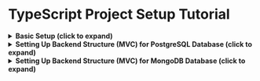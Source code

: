 
# TypeScript Project Setup Tutorial


<details>
  <summary><strong>Basic Setup (click to expand)</strong></summary>

## Navigation
- [Setting Up the Project](#setting-up-the-project)
- [Adding Security Features](#adding-security-features)
- [Setting Up Logging with Winston](#setting-up-logging-with-winston)
- [Adding Monitoring Capabilities with Morgan](#adding-monitoring-capabilities-with-morgan)
- [Adding Reloading Capabilities](#adding-reloading-capabilities)
- [Code Standards](#code-standards)
- [Basic Unit Test Setup for Service Logic](#basic-unit-test-setup-for-service-logic)

## Setting Up the Project

In this chapter, we'll start by setting up a basic Express TypeScript project. This will include installing necessary dependencies and setting up TypeScript.

## 1 Initialize the Project

First, create a new directory for your project and navigate into it:

```bash
mkdir express-typescript-app
cd express-typescript-app
```

Initialize a new Node.js project:

```bash
npm init -y
```

## 2 Install Dependencies

Install Express and TypeScript along with the necessary types and development tools:

```bash
npm install express
npm install typescript @types/express ts-node --save-dev
```

## 3 Set Up TypeScript Configuration

Create a `tsconfig.json` file to configure TypeScript:

```json
{
  "compilerOptions": {
    "target": "ES2020",
    "module": "commonjs",
    "strict": true,
    "esModuleInterop": true,
    "skipLibCheck": true,
    "experimentalDecorators": true,
    "emitDecoratorMetadata": true,
    "forceConsistentCasingInFileNames": true,
    "outDir": "./dist"
  },
  "include": ["src/**/*.ts"],
  "exclude": ["node_modules"]
}
```

## 4 Create Basic Project Structure

Create the following directory structure:

```
express-typescript-app/
├── src/
│   └── index.ts
├── dist/
├── .gitignore
├── package.json
└── tsconfig.json
```

## 5 Create the Main Entry Point

In `src/index.ts`, set up a basic Express server:

```typescript
import express from 'express';

const app = express();
const port = 3000;

app.get('/', (req, res) => {
  res.send('Hello World!');
});

app.listen(port, () => {
  console.log(`Server is running at http://localhost:${port}`);
});
```

## 6 Add Build and Start Scripts

Update your `package.json` to include build and start scripts:

```json
"scripts": {
  "build": "tsc",
  "start": "node dist/index.js",
  "dev": "ts-node src/index.ts"
}
```

You can now build your project with `npm run build`, start it with `npm start`, or run it in development mode with `npm run dev`.

This completes the setup for a basic Express TypeScript application.



## Adding Security Features

In this chapter, we'll add some basic security features to our Express TypeScript application. This includes setting HTTP headers, enabling CORS, and using environment variables for configuration.

## 1 Install Security Dependencies

First, install some commonly used security middleware:

```bash
npm install helmet cors dotenv
npm install @types/cors @types/dotenv --save-dev
```

## 2 Configure Environment Variables

Create a `.env` file in the root of your project to store environment variables. Add the following content:

```
PORT=3000
```

Add `.env` to your `.gitignore` file to prevent it from being committed to version control:

```
/node_modules
/dist
.env
```

## 3 Set Up Helmet and CORS Middleware

In `src/index.ts`, update your server configuration to use Helmet and CORS:

```typescript
import express from 'express';
import helmet from 'helmet';
import cors from 'cors';
import dotenv from 'dotenv';

dotenv.config();

const app = express();
const port = process.env.PORT || 3000;

// Use Helmet to set secure HTTP headers
app.use(helmet());

// Enable CORS
app.use(cors());

app.get('/', (req, res) => {
  res.send('Hello World!');
});

app.listen(port, () => {
  console.log(`Server is running at http://localhost:${port}`);
});
```

### Explanation

- **Helmet**: Helmet helps secure your Express apps by setting various HTTP headers. It includes a collection of smaller middleware functions that set security-related HTTP headers.
- **CORS**: Cross-Origin Resource Sharing (CORS) is a mechanism that allows restricted resources on a web page to be requested from another domain. The `cors` package provides a middleware to enable CORS with various options.

## 4 Using Environment Variables

We've already set up the `dotenv` package to load environment variables from a `.env` file. Using environment variables helps keep sensitive information like configuration settings out of your source code.

You can now access these variables using `process.env`.

### Example: Using Environment Variables

In your `src/index.ts`, you can access the `PORT` environment variable like this:

```typescript
const port = process.env.PORT || 3000;
```

This completes the setup for adding basic security features to our Express TypeScript application.

## Setting Up Logging with Winston

In this chapter, we'll add logging capabilities to our Express TypeScript application using `winston` for more advanced logging features.

## 1 Install Winston

First, install `winston`:

```bash
npm install winston
npm install @types/winston --save-dev
```

## 2 Create a Logger Configuration File

Create a new file `src/logger.ts` to configure Winston:

```typescript
import { createLogger, format, transports } from 'winston';

const logger = createLogger({
    level: 'info',
    format: format.combine(
        format.timestamp(),
        format.printf(({ timestamp, level, message }) => {
            return `${timestamp} ${level}: ${message}`;
        })
    ),
    transports: [
        new transports.Console(),
        new transports.File({ filename: 'logs/error.log', level: 'error' }),
        new transports.File({ filename: 'logs/combined.log' })
    ]
});

export default logger;
```

### Explanation

- **createLogger**: Creates a new logger instance.
- **level**: Sets the logging level. The logger will only log messages at this level or higher.
- **format**: Defines the format for log messages. Here, it's combining a timestamp and a custom printf format.
- **transports**: Defines where to log messages. In this case, to the console and to files (one for errors and one for all logs).

## 3 Logger Levels in Winston

Winston has several logging levels, each with a specific priority. The levels are:

- **error**: Priority 0, for logging error messages.
- **warn**: Priority 1, for logging warning messages.
- **info**: Priority 2, for logging informational messages.
- **http**: Priority 3, for logging HTTP requests (not used by default).
- **verbose**: Priority 4, for logging verbose messages.
- **debug**: Priority 5, for logging debug messages.
- **silly**: Priority 6, for logging everything, including silly messages.

You can set the logging level when creating the logger, and it will log messages at that level and above. For example, if the level is set to `info`, it will log `info`, `warn`, and `error` messages, but not `debug` or `silly` messages.

### Example Usage

Here's an example of how you might use the different logging levels in your application:

```typescript
logger.error('This is an error message');
logger.warn('This is a warning message');
logger.info('This is an informational message');
logger.verbose('This is a verbose message');
logger.debug('This is a debug message');
logger.silly('This is a silly message');
```

This completes the setup for adding logging capabilities to our Express TypeScript application using Winston.


## Adding Monitoring Capabilities with Morgan

In this chapter, we'll add monitoring capabilities to our Express TypeScript application using `morgan` for HTTP request logging.

## 1 Install Monitoring Dependencies

First, install `morgan` for HTTP request logging:

```bash
npm install morgan
npm install @types/morgan --save-dev
```

## 2 Create a Morgan Configuration File

Create a new file `src/morganConfig.ts` to configure Morgan:

```typescript
import morgan from 'morgan';
import logger from './logger';

const morganMiddleware = morgan('combined', {
  stream: {
    write: (message) => logger.info(message.trim()),
  },
});

export default morganMiddleware;
```

## 3 Set Up Morgan in the Express App

Update your `src/index.ts` to use `morganMiddleware`:

```typescript
import express, { Request, Response, NextFunction } from 'express';
import helmet from 'helmet';
import cors from 'cors';
import dotenv from 'dotenv';
import morganMiddleware from './morganConfig';
import logger from './logger';

dotenv.config();

const app = express();
const port = process.env.PORT || 3000;

// Use Helmet to set secure HTTP headers
app.use(helmet());

// Enable CORS
app.use(cors());

// HTTP request logging with Morgan
app.use(morganMiddleware);

// Sample route
app.get('/', (req, res) => {
  res.send('Hello World!');
});

// Define the error type (you can extend it if needed)
interface Error {
  message: string;
  status?: number;
}

// Error handling middleware
app.use((err: Error, req: Request, res: Response, next: NextFunction) => {
  logger.error(err.message);
  res.status(err.status || 500).send('Something went wrong!');
});

app.listen(port, () => {
  logger.info(`Server is running at http://localhost:${port}`);
});

export default app; // Export app for use in metrics setup
```

### Explanation

- **Morgan Configuration File**: The `morganConfig.ts` file configures Morgan to use the `combined` format and log messages using the Winston logger.
- **Express App**: The `morganMiddleware` is imported and used in the Express app for HTTP request logging.

This chapter builds on the Winston setup from the previous chapter, using Winston for log message handling.


---

This structure ensures that the Morgan configuration is separated into its own file, keeping the `index.ts` file clean and focused on setting up the Express app.

## Adding Reloading Capabilities

In this chapter, we’ll configure automatic reloading for both the server and client sides of your Express TypeScript application when they are running as separate applications in different environments. We’ll use `nodemon` for server-side reloading and `vite` for client-side reloading. We’ll also use `concurrently` to run both servers simultaneously.

## Key Considerations

1. **Separate Environments**: Ensure that your client and server applications can communicate over a network through API endpoints.
2. **CORS Configuration**: Your server should handle Cross-Origin Resource Sharing (CORS) requests.
3. **Proxy Configuration for Vite**: Configure Vite to proxy API requests to your Express server.


## Recommended Setup

Given your setup, where the client and server are running as separate applications, follow these steps:

### Vite on Client

- **Install and configure Vite for client-side development.**
- **Set up a proxy in `vite.config.ts`** to forward API requests to your Express server. This ensures that the Vite development server can communicate with your backend server.

### Nodemon on Server

- **Install and configure Nodemon** to automatically restart the Express server on code changes.
- **Configure Nodemon in the server’s `package.json`** to watch for changes in server-side files and restart the server as needed.


## 1 Install Dependencies

First, install the necessary packages for the server and client. On the server side, ensure you have these installed:

```bash
npm install --save-dev nodemon concurrently
```

On the client side, install Vite and React Refresh:

```bash
npm install --save-dev vite @vitejs/plugin-react-refresh
```

## 2 Configure CORS on the Server

Your Express server should be configured to handle CORS requests. This was covered in a previous chapter. Here’s a brief reminder:

### Update `index.ts` (or Equivalent)

Ensure that your server entry file includes the following:

```typescript
import express from 'express';
import cors from 'cors';

const app = express();

app.use(cors()); // Allow all origins; adjust as needed for security

// Other middleware and routes

app.listen(3000, () => {
  console.log('Server is running on port 3000');
});
```

## 3 Configure Vite Proxy for Client-Side Reloading

Configure Vite to forward API requests to your Express server.

### Update `vite.config.ts`

Create or update `vite.config.ts` in your client application’s root directory:

```typescript
import { defineConfig } from 'vite';
import reactRefresh from '@vitejs/plugin-react-refresh';

export default defineConfig({
  plugins: [reactRefresh()],
  server: {
    port: 3001,
    hmr: true,  // Enable Hot Module Replacement
    proxy: {
      '/api': {
        target: 'http://localhost:3000', // The URL of your Express server
        changeOrigin: true,
        secure: false,
        rewrite: (path) => path.replace(/^\/api/, ''),
      },
    },
  },
});
```

### Explanation

- **`proxy`**: Forwards requests from `/api` on the Vite client to `http://localhost:3000`, where your Express server is running.
- **`rewrite`**: Adjusts the path to remove the `/api` prefix before forwarding the request to the server.

## 4 Configure Concurrently to Run Both Servers

Ensure your `package.json` scripts are set up to run both the server and client development servers concurrently.

### Update `package.json` Scripts

Modify the `scripts` section of your server’s `package.json`:

```json
"scripts": {
  "start": "ts-node ./src/index.ts",
  "dev:server": "nodemon",
  "dev:client": "vite",
  "dev": "concurrently \"npm run dev:server\" \"npm run dev:client\""
}
```

### Explanation

- **`dev:server`**: Runs the Express server with `nodemon`.
- **`dev:client`**: Runs the Vite development server for the client-side.
- **`dev`**: Runs both `dev:server` and `dev:client` concurrently using `concurrently`.

## 5 Running the Application

To start both the server and client in development mode, use the following command from the root of your project for both client app and server app:

```bash
npm run dev
```

### Explanation

- This command will start `nodemon` to watch for server-side changes and `vite` to serve and automatically reload client-side changes.

## 6 Summary

- **CORS Configuration**: Ensure your Express server allows requests from your client application.
- **Vite Proxy Configuration**: Set up Vite to proxy API requests to your Express server to facilitate communication.
- **Concurrent Running**: Use `concurrently` to run both the client and server development servers simultaneously.


## Code Standards

In this chapter, we'll focus on setting up code standards and formatting for your TypeScript and Express project using WebStorm. Consistent code formatting and adhering to best practices are essential for maintaining code quality and collaboration efficiency.

## Step 1: Set Up Prettier for Code Formatting

Prettier is a popular code formatter that helps maintain consistent code style across your project. Here's how to set it up:

### 1. Install Prettier

Run the following command to install Prettier and related plugins:

```bash
npm install eslint prettier eslint-plugin-prettier eslint-config-prettier eslint-plugin-unused-imports --save-dev
```

### 2. Create ESLint Configuration File

Create an `.eslintrc.js` file in the root of your project with the following content:

```javascript
module.exports = {
  parser: '@typescript-eslint/parser',
  extends: [
    'eslint:recommended',
    'plugin:@typescript-eslint/recommended',
    'plugin:prettier/recommended', // Uses eslint-config-prettier to disable ESLint rules from conflicting with Prettier
  ],
  plugins: ['@typescript-eslint', 'prettier', 'unused-imports'],
  rules: {
    'prettier/prettier': 'error', // Runs Prettier as an ESLint rule and reports differences as individual ESLint issues
    'no-unused-vars': 'off', // Disable the base rule as it can report incorrect errors
    '@typescript-eslint/no-unused-vars': 'off', // Disable the TypeScript-specific rule as well
    'unused-imports/no-unused-imports': 'error', // Removes unused imports
    'unused-imports/no-unused-vars': [
      'warn',
      {
        vars: 'all',
        varsIgnorePattern: '^_',
        args: 'after-used',
        argsIgnorePattern: '^_',
      },
    ],
  },
};
```

### 3. Create Prettier Configuration File

Create a `.prettierrc` file in the root of your project to define your formatting rules. For example:

```json
{
  "semi": true,
  "trailingComma": "es5",
  "singleQuote": true,
  "printWidth": 80,
  "tabWidth": 2
}
```

### 4. Create a `.prettierignore` File

Add a `.prettierignore` file to exclude files and directories from being formatted by Prettier:

```plaintext
node_modules
dist
```

### 5. Create an ESLint Ignore File

Add a `.eslintignore` file to exclude files and directories from being linted by ESLint:

```plaintext
node_modules
dist
```

## Step 2: Integrate with WebStorm

### Using Built-In WebStorm Options

WebStorm has built-in support for both Prettier and ESLint. Here's how to set them up:

1. **Prettier**:
    1. Open WebStorm and go to **Preferences** (or **Settings**).
    2. Navigate to **Languages & Frameworks** > **Prettier**.
    3. Check the **On code reformat** and **On save** options to automatically format your code when saving files.
    4. Ensure the **Prettier package** field points to the `prettier` package installed in your project.

2. **ESLint**:
    1. Open WebStorm and go to **Preferences** (or **Settings**).
    2. Navigate to **Languages & Frameworks** > **JavaScript** > **Code Quality Tools** > **ESLint**.
    3. Select **Automatic ESLint Configuration** or specify the path to your `.eslintrc.js` file.

### Using Plugins

If you prefer to use plugins, install the following plugins in WebStorm:

1. **Prettier**:
    1. Go to **Preferences** (or **Settings**).
    2. Navigate to **Plugins**.
    3. Search for **Prettier** and install it.
    4. Configure Prettier as described above.

2. **ESLint**:
    1. Go to **Preferences** (or **Settings**).
    2. Navigate to **Plugins**.
    3. Search for **ESLint** and install it.
    4. Configure ESLint as described above.

## Step 3: Add Scripts for Formatting and Linting

Add the following scripts to your `package.json` to facilitate code formatting and linting:

```json
"scripts": {
  "format": "prettier --write \"src/**/*.{ts,tsx}\"",
  "lint": "eslint \"src/**/*.{ts,tsx}\" --fix"
}
```

You can now run `npm run format` to format your code and `npm run lint` to lint your code.

## Summary

In this chapter, we set up code standards for your TypeScript and Express project using Prettier for code formatting and ESLint for linting. We configured WebStorm to integrate with these tools and added scripts to automate code formatting and linting tasks.

## Basic Unit Test Setup for Service Logic

1. **Install Testing Dependencies**:

   ```bash
   npm install --save-dev jest ts-jest @types/jest
   ```

2. **Jest Configuration**:

   ```js
   // jest.config.js
   module.exports = {
     preset: 'ts-jest',
     testEnvironment: 'node',
     setupFilesAfterEnv: ['./test/setup.ts'],
   };
   ```

3. **Example Unit Test for PostgreSQL**:

   ```typescript
   // test/unit/moviePgService.test.ts
   import { MoviePgService } from '../../src/services/moviePgService';
   import pool from '../../src/config/inMemoryPostgres';

   const moviePgService = new MoviePgService();

   test('should create and fetch movies', async () => {
     await moviePgService.createMovie('Test Movie', 'Test Content');
     const movies = await moviePgService.getAllMovies();
     expect(movies.length).toBe(1);
     expect(movies[0].title).toBe('Test Movie');
   });
   ```

4. **Example Unit Test for MongoDB**:

   ```typescript
   // test/unit/movieMongoService.test.ts
   import { MovieMongoService } from '../../src/services/movieMongoService';
   import { client } from '../../src/config/inMemoryMongo';

   const movieMongoService = new MovieMongoService();

   test('should create and fetch movies', async () => {
     await movieMongoService.createMovie('Test Movie', 'Test Content');
     const movies = await movieMongoService.getAllMovies();
     expect(movies.length).toBe(1);
     expect(movies[0].title).toBe('Test Movie');
   });
   ```

5. **Example Unit Test for Redis**:

   ```typescript
   // test/unit/movieRedisService.test.ts
   import { MovieRedisService } from '../../src/services/movieRedisService';
   import redis from '../../src/config/inMemoryRedis';

   const movieRedisService = new MovieRedisService();

   test('should create and fetch movies', async () => {
     await movieRedisService.createMovie('1', 'Test Movie', 'Test Content');
     const movies = await movieRedisService.getAllMovies();
     expect(movies.length).toBe(1);
     expect(movies[0].title).toBe('Test Movie');
   });
   ```



</details>


<details>
  <summary><strong>Setting Up Backend Structure (MVC) for PostgreSQL Database (click to expand) </strong></summary>

  ## Navigation

  - [1. Installing Required Packages](#1-installing-required-packages)
  - [2. Setting Up `pg-mem` for Unit and Integration Testing](#2-setting-up-pg-mem-for-unit-and-integration-testing)
  - [3. Basic PostgreSQL Configuration](#3-basic-postgresql-configuration)
  - [4. Basic Route Creation](#4-basic-route-creation)
  - [5. Setting Configuration for TypeORM](#5-setting-configuration-for-typeorm)
  - [6. Making an MVC Structure](#6-making-an-mvc-structure)


## 1. Installing Required Packages

### 1. Installing Required Packages

To set up a backend structure using PostgreSQL in a Node.js project, you need to install several essential packages. These packages will help you interact with the PostgreSQL database, set up in-memory databases for testing, and ensure proper TypeScript support.

#### Step 1: Initialize a New Node.js Project
If you haven't already, start by initializing a new Node.js project.

```bash
npm init -y
```

This command will create a `package.json` file in your project directory.

#### Step 2: Install Required Packages
Run the following command to install the necessary packages:

```bash
npm install pg pg-mem @types/pg
```

Here's a brief overview of what each package does:

- **pg**: This is the official PostgreSQL client for Node.js. It allows you to connect to and interact with a PostgreSQL database.
- **pg-mem**: This package provides an in-memory PostgreSQL instance, which is extremely useful for running unit and integration tests without needing an actual database instance.
- **@types/pg**: This package provides TypeScript type definitions for the `pg` library, ensuring proper type-checking and IntelliSense in your TypeScript project.


---



## 2. Setting Up `pg-mem` for Unit and Integration Testing

### 2. Setting Up `pg-mem` for Unit and Integration Testing

In this step, we will set up `pg-mem` to create an in-memory PostgreSQL instance for running unit and integration tests. This allows you to test your database interactions without requiring a live PostgreSQL server.

#### Step 1: Import Required Modules
First, create a new file in your `src` directory named `testDb.ts` (or a similar name). Import the necessary modules:

```typescript
import { newDb } from 'pg-mem';
import { Pool } from 'pg';
```

- **newDb**: A function provided by `pg-mem` to create a new in-memory database.
- **Pool**: The PostgreSQL connection pool provided by the `pg` library, which manages connections to the database.

#### Step 2: Set Up the Mock Database
### 2. Setting Up `pg-mem` for Unit and Integration Testing (Updated for Jest)

In this section, you'll learn how to set up `pg-mem` for testing with Jest, a popular testing framework for JavaScript and TypeScript.

#### Step 1: Import Required Modules
Create a new file in your `src` directory named `testDb.ts` (or a similar name). Import the necessary modules:

```typescript
import { newDb } from 'pg-mem';
import { Pool } from 'pg';
```

- **newDb**: A function provided by `pg-mem` to create a new in-memory database.
- **Pool**: The PostgreSQL connection pool provided by the `pg` library, which manages connections to the database.

#### Step 2: Set Up the Mock Database
We'll create a function to set up the mock database using `pg-mem`:

```typescript
const pgMem = newDb();

export const setupMockDb = async () => {
    const pool = new Pool({
        host: 'localhost',
        port: 5432,
        database: 'testdb',
        user: 'user',
        password: 'password',
    });

    const client = await pool.connect();
    pgMem.adapters.createPg().Client(client);

    return pool;
};
```

- **pgMem**: This is your in-memory PostgreSQL instance.
- **setupMockDb**: This function sets up the connection between the in-memory database and a PostgreSQL `Pool`.

#### Step 3: Example Test for a Transactional Method
Let's write a schematic example to test a transactional method using the mock database.

1. **Create a Sample Repository:**

   In `src/repositories/movieRepository.ts`, create a repository with a method that performs a transaction:

   ```typescript
   import { Pool } from 'pg';
   
   export class MovieRepository {
       constructor(private pool: Pool) {}

       async addMovie(id: number, name: string, isFavorite: boolean): Promise<void> {
           const client = await this.pool.connect();
           try {
               await client.query('BEGIN');
               await client.query(
                   'INSERT INTO movies (id, name, is_favorite) VALUES ($1, $2, $3)',
                   [id, name, isFavorite]
               );
               await client.query('COMMIT');
           } catch (error) {
               await client.query('ROLLBACK');
               throw error;
           } finally {
               client.release();
           }
       }
   }
   ```

   This repository method begins a transaction, inserts a movie into the database, and then commits the transaction. If any error occurs, it rolls back the transaction.

2. **Write a Test Case Using Jest:**

   Create a test case to ensure that this transaction works as expected. Place this test in `src/repositories/movieRepository.test.ts`:

   ```typescript
   import { setupMockDb } from '../testDb';
   import { MovieRepository } from './movieRepository';
   import { Pool } from 'pg';
   
   describe('MovieRepository', () => {
       let pool: Pool;
       let movieRepository: MovieRepository;
   
       beforeAll(async () => {
           pool = await setupMockDb();
           movieRepository = new MovieRepository(pool);
           await pool.query(`
               CREATE TABLE movies (
                   id INT PRIMARY KEY,
                   name TEXT NOT NULL,
                   is_favorite BOOLEAN NOT NULL
               )
           `);
       });
   
       afterAll(async () => {
           await pool.end();
       });

       it('should add a movie successfully', async () => {
           await movieRepository.addMovie(1, 'Inception', true);
   
           const result = await pool.query('SELECT * FROM movies WHERE id = $1', [1]);
           expect(result.rows.length).toBe(1);
           expect(result.rows[0].name).toBe('Inception');
           expect(result.rows[0].is_favorite).toBe(true);
       });
   });
   ```

   - **beforeAll**: Initializes the mock database and repository before running any tests. It also creates the `movies` table.
   - **afterAll**: Closes the database connection after all tests have run.
   - **it**: Tests the `addMovie` method to ensure that it correctly inserts a movie into the database.

#### Step 4: Run the Tests with Jest
Finally, run your tests to ensure everything works correctly. If you have Jest installed, you can run:

```bash
npx jest
```

Jest will automatically find and run all test files in your project that match the pattern `*.test.ts`.

---

## 3. Basic PostgreSQL Configuration

### 3. Basic PostgreSQL Configuration

In this step, we'll configure the connection to a PostgreSQL database using the `pg` package. This configuration will allow your application to connect to the PostgreSQL database and perform various operations such as querying, inserting, updating, and deleting data.

#### Step 1: Create a Database Configuration File

Create a new directory named `config` inside your `src` directory. Inside `config`, create a file named `db.ts` to hold your database configuration:

```typescript
// src/config/db.ts
import { Pool } from 'pg';

// Create a new Pool instance with PostgreSQL connection details
const pool = new Pool({
    host: 'localhost',  // The hostname of the PostgreSQL server
    port: 5432,         // The port on which PostgreSQL is listening (default is 5432)
    database: 'mydb',   // The name of the database you want to connect to
    user: 'user',       // The username for connecting to the database
    password: 'password' // The password for the specified user
});

// Export the Pool instance to use it in other parts of your application
export default pool;
```

- **host**: The hostname where your PostgreSQL server is running, typically `localhost` if running locally.
- **port**: The port number for the PostgreSQL server. The default is `5432`.
- **database**: The name of the database you want to connect to.
- **user**: The username for authenticating with the PostgreSQL server.
- **password**: The password associated with the specified user.

#### Step 2: Use the Database Configuration in Your Application

To use this configuration in other parts of your application, simply import the `pool` object wherever you need to interact with the database.

For example, in a repository or service:

```typescript
// src/repositories/movieRepository.ts
import pool from '../config/db';

export class MovieRepository {
    async getMovies(): Promise<any[]> {
        const result = await pool.query('SELECT * FROM movies');
        return result.rows;
    }

    // Other methods interacting with the database
}
```

Here, the `pool.query` method is used to execute SQL queries against the database. The `getMovies` method retrieves all records from the `movies` table.

#### Step 3: Test the Configuration

To ensure your configuration is working correctly, you can create a simple script to connect to the database and perform a basic query.

Create a file `src/testDbConnection.ts`:

```typescript
import pool from './config/db';

(async () => {
    try {
        const result = await pool.query('SELECT NOW()');
        console.log('Database connected:', result.rows[0]);
    } catch (error) {
        console.error('Database connection error:', error);
    } finally {
        pool.end();
    }
})();
```

Run this script using `ts-node` to test the connection:

```bash
npx ts-node src/testDbConnection.ts
```

If your configuration is correct, you should see a message in the console indicating that the database is connected, along with the current timestamp.

---

## 4. Basic Route Creation

### 4. Basic Route Creation

In this step, we’ll create basic routes for handling HTTP requests using Express.js. We’ll cover how to set up `GET`, `POST`, and parameterized routes, as well as how to handle query parameters.


#### Step 1: Creating the Movies Router

Create a new directory named `routes` inside your `src` directory. Inside `routes`, create a file named `moviesRouter.ts`:

```typescript
import express, { Request, Response, NextFunction } from 'express';

const moviesRouter = express.Router();

// Example: GET Route
moviesRouter.get('/', async (req: Request, res: Response, next: NextFunction) => {
    try {
        const query = req.query.q as string;

        if (!query) {
            res.status(400).send('Query parameter "q" is required');
            return;
        }

        // Simulate fetching movies based on the query
        const movies = [{ id: 1, name: `Movie matching ${query}` }]; // Mock data

        res.json(movies);
    } catch (e) {
        next(e);
    }
});

// Example: POST Route
moviesRouter.post('/add', async (req: Request, res: Response, next: NextFunction) => {
    try {
        const { id, name } = req.body;

        if (!id || !name) {
            res.status(400).send('ID and Name are required');
            return;
        }

        // Simulate adding a movie
        res.status(201).json({ message: 'Movie added successfully', movie: { id, name } });
    } catch (e) {
        next(e);
    }
});

// Example: Route with Parameter
moviesRouter.get('/:id', async (req: Request, res: Response, next: NextFunction) => {
    try {
        const { id } = req.params;

        // Simulate fetching a movie by ID
        const movie = { id, name: 'Sample Movie' }; // Mock data

        res.json(movie);
    } catch (e) {
        next(e);
    }
});

export default moviesRouter;
```

- **GET Route**: Handles requests to `/movies` and optionally accepts a query parameter `q`. If `q` is provided, it returns a list of movies matching the query.
- **POST Route**: Handles requests to `/movies/add`. It expects a movie object in the request body and simulates adding it to a database.
- **Parameterized Route**: Handles requests to `/movies/:id`, where `:id` is a dynamic parameter representing a movie’s ID.


#### Step 2: Example Client-Side Integration

For the POST route `/movies/add`, here’s how you might integrate it on the client side:

```typescript
const handleAddFavoriteMovie = async (movie: { id: number; name: string }) => {
    const response = await fetch(`http://localhost:3000/movies/add`, {
        method: 'POST',
        headers: {
            'Content-Type': 'application/json',
        },
        body: JSON.stringify(movie),
    });

    if (response.ok) {
        console.log('Movie added successfully!');
    } else {
        console.error('Failed to add movie.');
    }
};
```

This function sends a `POST` request to the `/movies/add` endpoint to add a new movie.

---

## 5. Setting Configuration for TypeORM

### 5. Setting Up TypeORM Configuration with Entity Relationships

In this step, we'll configure TypeORM for PostgreSQL, define entities, and demonstrate how to create relationships between entities using TypeORM decorators. This setup will include defining a basic configuration, creating entities with one-to-one, many-to-one, and many-to-many relationships, and setting up DTOs (Data Transfer Objects) for type validation.

#### Step 1: Install TypeORM and Required Packages

First, install TypeORM along with the PostgreSQL driver:

```bash
npm install typeorm reflect-metadata
```

- **typeorm**: The ORM library for TypeScript and JavaScript.
- **reflect-metadata**: A dependency required by TypeORM for its decorators.

#### Step 2: Create TypeORM Configuration

Create a new file named `ormconfig.ts` in the root of your project directory:

```typescript
import { DataSource } from 'typeorm';
import { User } from './src/entities/User';
import { UserProfile } from './src/entities/UserProfile';
import { Movie } from './src/entities/Movie';
import { Genre } from './src/entities/Genre';

const AppDataSource = new DataSource({
    type: 'postgres',
    host: 'localhost',
    port: 5432,
    username: 'user',
    password: 'password',
    database: 'mydb',
    entities: [User, UserProfile, Movie, Genre],
    synchronize: true, // Automatically create database tables
    logging: true, // Optional: Log SQL queries for debugging
});

export default AppDataSource;
```

In this configuration:

- **type**: Specifies the database type (PostgreSQL in this case).
- **host, port, username, password, database**: Connection details for your PostgreSQL database.
- **entities**: An array of entities that TypeORM will manage.
- **synchronize**: Automatically synchronize the database schema with your entity definitions. Set this to `false` in production.

#### Step 3: Define Entities with Relationships

We will define several entities: `User`, `UserProfile`, `Movie`, and `Genre`. These entities will have various relationships such as one-to-one, many-to-one, and one-to-many.

##### User and UserProfile (One-to-One Relationship)

Create a `User.ts` file inside the `entities` directory:

```typescript
import { Entity, PrimaryGeneratedColumn, Column, OneToOne, JoinColumn } from 'typeorm';
import { UserProfile } from './UserProfile';

@Entity()
export class User {
    @PrimaryGeneratedColumn()
    id: number;

    @Column()
    name: string;

    @OneToOne(() => UserProfile, profile => profile.user)
    @JoinColumn()
    profile: UserProfile;
}
```

Create a `UserProfile.ts` file inside the `entities` directory:

```typescript
import { Entity, PrimaryGeneratedColumn, Column, OneToOne } from 'typeorm';
import { User } from './User';

@Entity()
export class UserProfile {
    @PrimaryGeneratedColumn()
    userId: number;

    @Column()
    bio: string;

    @OneToOne(() => User, user => user.profile)
    user: User;
}
```

- **One-to-One**: A user has one profile, and each profile belongs to one user.
- **@OneToOne**: Defines the one-to-one relationship.
- **@JoinColumn**: Specifies the owning side of the relationship.

##### Movie and Genre (Many-to-One and One-to-Many Relationship)

Create a `Movie.ts` file inside the `entities` directory:

```typescript
import { Entity, PrimaryGeneratedColumn, Column, ManyToOne } from 'typeorm';
import { Genre } from './Genre';

@Entity()
export class Movie {
    @PrimaryGeneratedColumn()
    id: number;

    @Column()
    title: string;

    @ManyToOne(() => Genre, genre => genre.movies)
    genre: Genre;
}
```

Create a `Genre.ts` file inside the `entities` directory:

```typescript
import { Entity, PrimaryGeneratedColumn, Column, OneToMany } from 'typeorm';
import { Movie } from './Movie';

@Entity()
export class Genre {
    @PrimaryGeneratedColumn()
    id: number;

    @Column()
    name: string;

    @OneToMany(() => Movie, movie => movie.genre)
    movies: Movie[];
}
```

- **Many-to-One**: Each movie belongs to a single genre.
- **One-to-Many**: A genre can have many movies.
- **@ManyToOne**: Defines the many-to-one relationship.
- **@OneToMany**: Defines the one-to-many relationship.

#### Step 4: Define a DTO for Data Validation

Create a new directory named `dto` inside your `src` directory. Inside `dto`, create a file named `MovieDto.ts`:

```typescript
import { IsBoolean, IsNotEmpty, IsNumber, IsString } from 'class-validator';

export class MovieDto {
    @IsNotEmpty()
    @IsNumber()
    id: number;

    @IsNotEmpty()
    @IsString()
    title: string;

    @IsNotEmpty()
    @IsNumber()
    genreId: number;

    @IsNotEmpty()
    @IsBoolean()
    isFavorite: boolean;

    constructor(id: number, title: string, genreId: number, isFavorite: boolean) {
        this.id = id;
        this.title = title;
        this.genreId = genreId;
        this.isFavorite = isFavorite;
    }
}
```

In this DTO:

- **@IsNotEmpty**: Ensures that the field is not empty.
- **@IsNumber, @IsString, @IsBoolean**: Validates the type of the field.

#### Step 5: Integrate TypeORM into Your Application

Modify your `server.ts` file to initialize TypeORM and use it in your application:

```typescript
import 'reflect-metadata';
import express, { Application } from 'express';
import AppDataSource from './ormconfig';
import moviesRouter from './routes/moviesRouter';

const app: Application = express();
const port = 3000;

app.use(express.json());
app.use('/movies', moviesRouter);

AppDataSource.initialize()
    .then(() => {
        console.log('Data Source has been initialized!');
        app.listen(port, () => {
            console.log(`Server is running on http://localhost:${port}`);
        });
    })
    .catch((error) => {
        console.error('Error during Data Source initialization', error);
    });
```

Here, **AppDataSource.initialize()** initializes the TypeORM data source before starting the Express server.



## 6. Making an MVC Structure

In this chapter, we'll establish the Model-View-Controller (MVC) structure for your application, focusing on the repository, service, and controller layers. Each layer has its responsibilities, and together they form the backbone of your application.

#### Step 1: Repository Layer

The repository layer interacts directly with the database, providing methods to retrieve, insert, update, and delete data. Here are examples of different approaches to querying the database using TypeORM's QueryBuilder, raw SQL, and manual database management with `pool.query`.

##### 1. Using TypeORM’s QueryBuilder
Certainly! Below is the explanation of what `EntityRepository` and `Repository` are responsible for in TypeORM, followed by the code examples:

### Explanation

- **`Repository` Class**: 
  The `Repository` class in TypeORM is a generic class that provides methods for managing database entities. It handles common operations like finding, saving, updating, and deleting records. Each entity in your application typically has its own repository, which allows you to interact with that entity's records in the database.

  For example, if you have an entity called `Movie`, the corresponding repository (`MovieRepository`) would allow you to perform CRUD (Create, Read, Update, Delete) operations on `Movie` records.


### 1. Example with QueryBuilder and Extending TypeORM's `Repository` Class

```typescript
import { Repository } from 'typeorm';
import { Movie } from '../entities/Movie';

export class MovieRepository extends Repository<Movie> {
    async getTopRatedMovies(year: number): Promise<Movie[]> {
        return await this.createQueryBuilder('movie')
            .where('movie.rating > :rating', { rating: 8 })
            .andWhere('movie.releaseYear = :year', { year })
            .orderBy('movie.title', 'ASC')
            .getMany();
    }
}
```

- **Explanation**: In this example, the `MovieRepository` class extends the `Repository` class, inheriting all its methods, and adds a custom method `getTopRatedMovies` that uses the `QueryBuilder` to construct a complex SQL query. The `QueryBuilder` allows for flexible and powerful query construction, especially useful for complex conditions or joins.

### 2. Example Using TypeORM's Built-in Repository Methods Without QueryBuilder

```typescript
import { Repository } from 'typeorm';
import { Movie } from '../entities/Movie';

export class MovieRepository extends Repository<Movie> {
    async getTopRatedMovies(year: number): Promise<Movie[]> {
        return await this.find({
            where: {
                rating: MoreThan(8),
                releaseYear: year
            },
            order: {
                title: 'ASC'
            }
        });
    }
}
```

- **Explanation**: In this example, the `MovieRepository` class uses TypeORM’s built-in `find` method instead of `QueryBuilder`. The `find` method is simpler and more concise, utilizing TypeORM's query helpers like `MoreThan` to filter results. This approach is more declarative and is often preferred for straightforward queries. 

These examples demonstrate how you can leverage both the `Repository` class’s built-in methods and the `QueryBuilder` for different querying needs, all within the context of a custom repository created with the `EntityRepository` decorator.

##### 2. Using Raw SQL with TypeORM

You can execute raw SQL queries if you need more control over the query structure.

```typescript
import { AppDataSource } from '../ormconfig';

export class MovieRepository {
    async getMoviesWithRawSQL(rating: number, year: number): Promise<any[]> {
        return await AppDataSource.query(
            `SELECT * FROM movie WHERE rating > $1 AND release_year = $2 ORDER BY title ASC`,
            [rating, year]
        );
    }
}
```

This approach allows you to run custom SQL queries while still benefiting from TypeORM's connection management.

##### 3. Using `pool.query` in Non-TypeORM Code

Sometimes, you may want to manage the database connection directly, using `pool.query`.

```typescript
import { Pool } from 'pg';

const pool = new Pool({
    user: 'your-username',
    host: 'localhost',
    database: 'your-database',
    password: 'your-password',
    port: 5432,
});

export class MovieRepository {
    async getMoviesDirectly(rating: number): Promise<any[]> {
        const res = await pool.query('SELECT * FROM movie WHERE rating > $1', [rating]);
        return res.rows;
    }
}
```

This method is typically used in projects that don't use an ORM or where more control over database interactions is needed.

##### Repository Layer Request Examples

1. **Getting All Movies:**

```typescript
async getAllMovies(): Promise<Movie[]> {
    return await AppDataSource.getRepository(Movie).find();
}
```

2. **Getting a Movie by ID:**

```typescript
async getMovieById(id: number): Promise<Movie | null> {
    return await AppDataSource.getRepository(Movie).findOneBy({ id });
}
```

3. **Getting Movies by Genre:**

```typescript
async getMoviesByGenre(genreId: number): Promise<Movie[]> {
    return await AppDataSource.getRepository(Movie).findBy({ genre: { id: genreId } });
}
```

4. **Getting Movies by Multiple Parameters:**

```typescript
async getMoviesByCriteria(rating: number, year: number): Promise<Movie[]> {
    return await AppDataSource.getRepository(Movie)
        .createQueryBuilder('movie')
        .where('movie.rating > :rating', { rating })
        .andWhere('movie.releaseYear = :year', { year })
        .getMany();
}
```

5. **Adding a Movie:**

```typescript
async addMovie(movie: Movie): Promise<Movie> {
    return await AppDataSource.getRepository(Movie).save(movie);
}
```

#### Step 2: Service Layer

The service layer contains the business logic, such as validation, transaction management, and handling multiple repository interactions.

##### Validation Handling

```typescript
import { validate } from 'class-validator';
import { MovieDto } from '../dto/MovieDto';
import { plainToInstance } from 'class-transformer';
import { MovieRepository } from '../repositories/MovieRepository';

export class MovieService {
    private movieRepository = new MovieRepository();

    async addMovie(movieDto: MovieDto): Promise<MovieDto | null> {
        const movieInstance = plainToInstance(MovieDto, movieDto);
        const errors = await validate(movieInstance);

        if (errors.length > 0) {
            throw new Error('Validation failed');
        }

        return await this.movieRepository.addMovie(movieInstance);
    }
}
```

##### Handling Parameters and Body in Requests

```typescript
async getMoviesByRatingAndYear(rating: number, year: number): Promise<Movie[]> {
    return await this.movieRepository.getMoviesByCriteria(rating, year);
}
```

##### Transactional and Non-Transactional Handling

- **Transactional Example (Multiple Repository Requests):**

```typescript
import { AppDataSource } from '../ormconfig';

export class MovieService {
    async updateMovieDetails(movieDto: MovieDto): Promise<void> {
        await AppDataSource.transaction(async (transactionalEntityManager) => {
            const movieRepository = transactionalEntityManager.getRepository(Movie);
            const genreRepository = transactionalEntityManager.getRepository(Genre);

            const genre = await genreRepository.findOneBy({ id: movieDto.genreId });
            if (!genre) throw new Error('Genre not found');

            const movie = await movieRepository.findOneBy({ id: movieDto.id });
            if (!movie) throw new Error('Movie not found');

            movie.title = movieDto.title;
            movie.genre = genre;
            await movieRepository.save(movie);
        });
    }
}
```

- **Non-Transactional Example:**

```typescript
async addNewMovie(movieDto: MovieDto): Promise<MovieDto> {
    return await this.movieRepository.addMovie(movieDto);
}
```

##### Handling HTTP Response Codes

```typescript
async getMovie(id: number): Promise<Movie> {
    const movie = await this.movieRepository.getMovieById(id);
    if (!movie) {
        throw new Error('Movie not found');
    }
    return movie;
}
```

#### Step 3: Create a Controller Layer

The controller layer handles HTTP requests, delegating work to the service layer, and sending responses back to the client. Here's how you can structure your controllers:

```typescript
import express, { Request, Response, NextFunction } from 'express';
import { MovieService } from '../services/MovieService';
import { MovieDto } from '../dto/MovieDto';

const moviesRouter = express.Router();
const movieService = new MovieService();

// GET Route
moviesRouter.get('/', async (req: Request, res: Response, next: NextFunction) => {
    try {
        const movies = await movieService.getMovies();
        res.json(movies);
    } catch (e) {
        next(e);
    }
});

// POST Route
moviesRouter.post('/add', async (req: Request, res: Response, next: NextFunction) => {
    try {
        const dto = req.body as MovieDto;
        const movie = await movieService.addMovie(dto);
        res.status(201).json(movie);
    } catch (e) {
        next(e);
    }
});

// GET Route with Parameter
moviesRouter.get('/:id', async (req: Request, res: Response, next: NextFunction) => {
    try {
        const id = parseInt(req.params.id);
        const movie = await movieService.getMovieById(id);
        if (movie) {
            res.json(movie);
        } else {
            res.status(404).send('Movie not found');
        }
    } catch (e) {
        next(e);
    }
});

// PUT Route
moviesRouter.put('/update', async (req: Request, res: Response, next: NextFunction) => {
    try {
        const dto = req.body as MovieDto;
        const movie = await movieService.updateMovie(dto);
        res.json(movie);
    } catch (e) {
        next(e);
    }
});

// DELETE Route
moviesRouter.delete('/:id', async (req: Request, res: Response, next: NextFunction) => {
    try {
        const id = parseInt(req.params.id);
        await movieService.deleteMovie(id);
        res.status(204).send();
    } catch (e) {
        next(e);
    }
});

export default moviesRouter;
```

##### Explanation of Error Handling in Controllers

In each route handler, we wrap the logic inside a `try` block to catch any errors that might occur. The `catch` block calls `next(e)`, passing the error to the Express error-handling middleware. This approach ensures that all errors are handled consistently and that the application doesn't crash due to unhandled exceptions.

If a specific error occurs (like a movie not being found), we can customize the response by returning the appropriate HTTP status code and message (e.g., 404 for "Not Found").

---

This completes the MVC structure setup with repository, service, and controller layers, including error handling and various use cases.


</details>


<details>
  <summary><strong>Setting Up Backend Structure (MVC) for MongoDB Database (click to expand)</strong></summary>

  ## Navigation

  - [1. Installing Required Packages](#1-installing-required-packages)
  - [2. Setting Up In-Memory MongoDB for Unit and Integration Testing](#2-setting-up-in-memory-mongodb-for-unit-and-integration-testing)
  - [3. Basic MongoDB Configuration](#3-basic-mongodb-configuration)
  - [4. Basic Route Creation](#4-basic-route-creation)
  - [5. Setting Configuration for Mongoose](#5-setting-configuration-for-mongoose)
  - [6. Making an MVC Structure](#6-making-an-mvc-structure)

---

## 1. Installing Required Packages


### Step 1: Initialize a New Node.js Project

If you haven’t already, initialize your Node.js project:

```bash
npm init -y
```

### Step 2: Install Required Packages

For MongoDB, you'll need to install `mongoose` as the ODM (Object Data Modeling) library. Mongoose provides a straightforward way to interact with MongoDB and manage data schemas. Install Mongoose with:

```bash
npm install mongoose
```

Additionally, install `mongodb-memory-server` for in-memory testing, which is useful for creating a temporary MongoDB instance during unit and integration tests:

```bash
npm install -D mongodb-memory-server
```

For testing, you should install Jest and its TypeScript types to facilitate running and writing tests:

```bash
npm install -D jest @types/jest ts-jest
```

If you are using TypeScript, configure Jest to work with TypeScript by adding a Jest configuration file:

```bash
npx ts-jest config:init
```

This setup includes Mongoose for data modeling, `mongodb-memory-server` for testing, and Jest for running and writing tests, along with necessary TypeScript types to integrate Jest smoothly into your TypeScript project.
```

This version includes Jest and TypeScript types for comprehensive testing support, alongside MongoDB-specific packages.

---

## 2. Setting Up In-Memory MongoDB for Unit and Integration Testing

In this step, we will set up `mongodb-memory-server` to create an in-memory MongoDB instance for running unit and integration tests. This setup allows you to test your service methods while using an in-memory MongoDB to mock the database interactions.

### Step 1: Import Required Modules

Create a new file in your `src` directory named `testDb.ts` (or a similar name). Import the necessary modules:

```typescript
import { MongoMemoryServer } from 'mongodb-memory-server';
import mongoose from 'mongoose';
```

- **MongoMemoryServer**: A class provided by `mongodb-memory-server` to create and manage an in-memory MongoDB server.
- **mongoose**: The Mongoose library, which provides a straightforward API for interacting with MongoDB.

### Step 2: Set Up the Mock Database

Create functions to start the in-memory MongoDB server and connect to it. This will allow you to run tests against a temporary MongoDB instance:

```typescript
let mongoServer: MongoMemoryServer;

export const connect = async () => {
    mongoServer = await MongoMemoryServer.create();
    await mongoose.connect(mongoServer.getUri(), {
        useNewUrlParser: true,
        useUnifiedTopology: true,
    });
};

export const closeDatabase = async () => {
    await mongoose.connection.dropDatabase();
    await mongoose.connection.close();
    await mongoServer.stop();
};
```

- **mongoServer**: This is your in-memory MongoDB instance.
- **connect**: This function sets up the connection between the in-memory database and Mongoose.
- **closeDatabase**: This function cleans up the in-memory database and closes the connection.

### Step 3: Example Test for a Service Method

Let's use your written service methods and mock the storage layer using the in-memory MongoDB. 

1. **Create a Sample Service:**

   Assume you have a service method that interacts with the MongoDB database. For example, in `movieService.ts`:

   ```typescript
   import Movie from './movieModel';

   export class MovieService {
       async addMovie(title: string, genre: string): Promise<void> {
           const movie = new Movie({ title, genre });
           await movie.save();
       }

       async getMovieByTitle(title: string) {
           return await Movie.findOne({ title });
       }
   }
   ```

2. **Write a Test Case Using Jest:**

   Create a test file, for example, `movieService.test.ts`, and write a test case:

   ```typescript
   import { connect, closeDatabase } from './testDb';
   import { MovieService } from './movieService';

   let movieService: MovieService;

   beforeAll(async () => {
       await connect();
       movieService = new MovieService();
       await mongoose.connection.db.createCollection('movies');
   });

   afterAll(async () => await closeDatabase());

   describe('MovieService Test', () => {
       it('should add and retrieve a movie successfully', async () => {
           await movieService.addMovie('Inception', 'Sci-Fi');
           const movie = await movieService.getMovieByTitle('Inception');
           expect(movie).toBeDefined();
           expect(movie?.title).toBe('Inception');
           expect(movie?.genre).toBe('Sci-Fi');
       });
   });
   ```

   - **beforeAll**: Initializes the in-memory database and the service instance before running any tests. It also ensures the movies collection is created.
   - **afterAll**: Closes the database connection and stops the in-memory MongoDB server after all tests have run.
   - **it**: Tests the `MovieService` methods to ensure they correctly interact with the in-memory database.

### Step 4: Run the Tests with Jest

Finally, run your tests to ensure everything works correctly. If you have Jest installed, you can run:

```bash
npx jest
```

Jest will automatically find and run all test files in your project that match the pattern `*.test.ts`.
```

This updated guide focuses on using the in-memory MongoDB to test service methods while mocking the database interactions. It demonstrates how to set up, use, and test your service methods with an in-memory database.

## 3. Basic MongoDB Configuration

In this step, we'll configure the connection to a MongoDB database using the Mongoose library. This configuration will allow your application to connect to the MongoDB database and perform various operations such as querying, inserting, updating, and deleting data.

### Step 1: Create a Database Configuration File

Create a new directory named `config` inside your `src` directory. Inside `config`, create a file named `db.ts` to hold your database configuration:

```typescript
// src/config/db.ts
import mongoose from 'mongoose';

// Create a new connection string for MongoDB
const dbUri = 'mongodb://localhost:27017/mydb'; // Connection URI

// Connect to MongoDB using Mongoose
const connectToDatabase = async () => {
    try {
        await mongoose.connect(dbUri, {
            useNewUrlParser: true,
            useUnifiedTopology: true,
        });
        console.log('Connected to MongoDB');
    } catch (error) {
        console.error('Database connection error:', error);
    }
};

// Export the connection function
export default connectToDatabase;
```

- **dbUri**: The connection URI for your MongoDB server. `localhost:27017` is the default for a local MongoDB instance.
- **connectToDatabase**: This function connects to the MongoDB server using Mongoose and logs the connection status.

### Step 2: Use the Database Configuration in Your Application

To use this configuration in other parts of your application, simply call the `connectToDatabase` function wherever you need to interact with the database.

For example, in a service or application startup file:

```typescript
// src/app.ts
import connectToDatabase from './config/db';

const startServer = async () => {
    await connectToDatabase();
    
    // Your application code here
};

startServer();
```

Here, the `connectToDatabase` function establishes a connection to MongoDB before starting the application server.

### Step 3: Test the Configuration

To ensure your configuration is working correctly, you can create a simple script to connect to the database and perform a basic query.

Create a file `src/testDbConnection.ts`:

```typescript
import mongoose from 'mongoose';
import connectToDatabase from './config/db';

const testConnection = async () => {
    await connectToDatabase();

    try {
        const result = await mongoose.connection.db.admin().serverStatus();
        console.log('Database connected:', result.version);
    } catch (error) {
        console.error('Database connection error:', error);
    } finally {
        await mongoose.disconnect();
    }
};

testConnection();
```

Run this script using ts-node to test the connection:

```bash
npx ts-node src/testDbConnection.ts
```

If your configuration is correct, you should see a message in the console indicating that the database is connected, along with the MongoDB server version.




## 4. Basic Route Creation

### Step 1: Creating the Movies Router

1. **Example: GET Route**

2. **Example: POST Route**

3. **Example: Route with Parameter**

### Step 2: Example Client-Side Integration

---

## 5. Setting Configuration for Mongoose

### Step 1: Install Mongoose and Required Packages

### Step 2: Define Schemas and Models

### Step 3: Integrate Mongoose into Your Application

---

## 6. Making an MVC Structure

### Step 1: Repository Layer

1. **Using Mongoose’s Query Methods**

2. **Using Aggregation Pipelines**

### Step 2: Service Layer

1. **Validation Handling**

2. **Handling Parameters and Body in Requests**

3. **Transactional and Non-Transactional Handling**

4. **Handling HTTP Response Codes**

### Step 3: Create a Controller Layer

1. **Explanation of Error Handling in Controllers**

</details>

